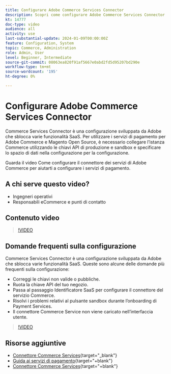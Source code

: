 ```yaml
---
title: Configurare Adobe Commerce Services Connector
description: Scopri come configurare Adobe Commerce Services Connector per l’utilizzo con i prodotti SaaS di Commerce e come risolvere i problemi comuni.
kt: 14777
doc-type: video
audience: all
activity: use
last-substantial-update: 2024-01-09T00:00:00Z
feature: Configuration, System
topic: Commerce, Administration
role: Admin, User
level: Beginner, Intermediate
source-git-commit: 08063ea820f91af5667e0abd2fd5d95207bd290e
workflow-type: tm+mt
source-wordcount: '195'
ht-degree: 0%

---
```


# Configurare Adobe Commerce Services Connector

Commerce Services Connector è una configurazione sviluppata da Adobe che sblocca varie funzionalità SaaS. Per utilizzare i servizi di pagamento per Adobe Commerce e Magento Open Source, è necessario collegare l’istanza Commerce utilizzando le chiavi API di produzione e sandbox e specificare lo spazio di dati nella configurazione per la configurazione.

Guarda il video Come configurare il connettore dei servizi di Adobe Commerce per aiutarti a configurare i servizi di pagamento.

## A chi serve questo video?

- Ingegneri operativi
- Responsabili eCommerce e punti di contatto

## Contenuto video

>[!VIDEO](https://video.tv.adobe.com/v/3425958?learn=on)

## Domande frequenti sulla configurazione

Commerce Services Connector è una configurazione sviluppata da Adobe che sblocca varie funzionalità SaaS. Queste sono alcune delle domande più frequenti sulla configurazione:

- Correggi le chiavi non valide o pubbliche.
- Ruota la chiave API del tuo negozio.
- Passa al passaggio Identificatore SaaS per configurare il connettore del servizio Commerce.
- Risolvi i problemi relativi al pulsante sandbox durante l’onboarding di Payment Services.
- Il connettore Commerce Service non viene caricato nell’interfaccia utente.

>[!VIDEO](https://video.tv.adobe.com/v/3425959?learn=on)

## Risorse aggiuntive

- [Connettore Commerce Services](https://experienceleague.adobe.com/docs/commerce-merchant-services/user-guides/integration-services/saas.html){target="_blank"}
- [Guida ai servizi di pagamento](https://experienceleague.adobe.com/docs/commerce-merchant-services/payment-services/guide-overview.html){target="+blank"}
- [Connettore Commerce Services](https://experienceleague.adobe.com/docs/commerce-merchant-services/user-guides/integration-services/saas.html){target="+blank"}
